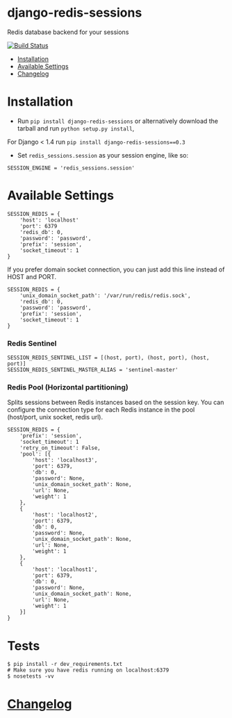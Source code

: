 django-redis-sessions
=======================
Redis database backend for your sessions


[![Build Status](https://travis-ci.org/martinrusev/django-redis-sessions.svg?branch=master)](https://travis-ci.org/martinrusev/django-redis-sessions)



-  [Installation](#installation)
-  [Available Settings](#available-settings)
-  [Changelog](#changelog)


Installation
============

* Run `pip install django-redis-sessions` or alternatively  download the tarball and run `python setup.py install`,

For Django < 1.4 run `pip install django-redis-sessions==0.3`

* Set `redis_sessions.session` as your session engine, like so:


```
SESSION_ENGINE = 'redis_sessions.session'
```

Available Settings
============

```
SESSION_REDIS = {
    'host': 'localhost'
    'port': 6379
    'redis_db': 0,
    'password': 'password',
    'prefix': 'session',
    'socket_timeout': 1
}
```

If you prefer domain socket connection,  you can just add this line instead of HOST and PORT.

```
SESSION_REDIS = {
    'unix_domain_socket_path': '/var/run/redis/redis.sock',
    'redis_db': 0,
    'password': 'password',
    'prefix': 'session',
    'socket_timeout': 1
}
```



### Redis Sentinel

``` 
SESSION_REDIS_SENTINEL_LIST = [(host, port), (host, port), (host, port)]
SESSION_REDIS_SENTINEL_MASTER_ALIAS = 'sentinel-master'
```



### Redis Pool (Horizontal partitioning)


Splits sessions between Redis instances based on the session key.
You can configure the connection type for each Redis instance in the pool (host/port, unix socket, redis url). 

```
SESSION_REDIS = {
    'prefix': 'session',
    'socket_timeout': 1
    'retry_on_timeout': False,
    'pool': [{
        'host': 'localhost3',
        'port': 6379,
        'db': 0,
        'password': None,
        'unix_domain_socket_path': None,
        'url': None,
        'weight': 1
    },
    {
        'host': 'localhost2',
        'port': 6379,
        'db': 0,
        'password': None,
        'unix_domain_socket_path': None,
        'url': None,
        'weight': 1
    },
    {
        'host': 'localhost1',
        'port': 6379,
        'db': 0,
        'password': None,
        'unix_domain_socket_path': None,
        'url': None,
        'weight': 1
    }]
}
```



Tests
============


```
$ pip install -r dev_requirements.txt
# Make sure you have redis running on localhost:6379
$ nosetests -vv
```

# [Changelog](https://github.com/martinrusev/django-redis-sessions/blob/master/CHANGELOG.md)
